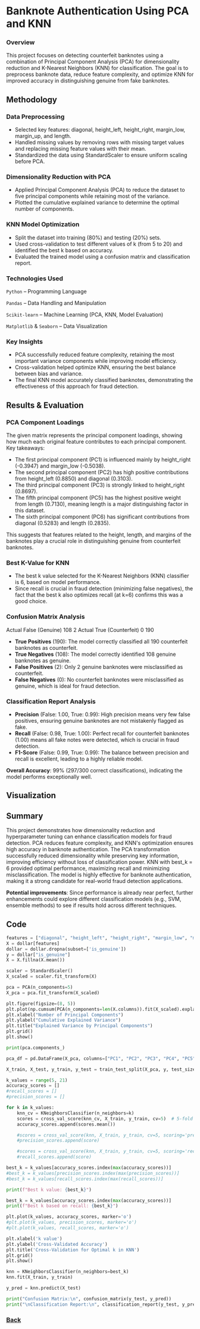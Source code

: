 # Banknote Authentication Using PCA and KNN

### Overview

This project focuses on detecting counterfeit banknotes using a combination of Principal Component Analysis (PCA) for dimensionality reduction and K-Nearest Neighbors (KNN) for classification. The goal is to preprocess banknote data, reduce feature complexity, and optimize KNN for improved accuracy in distinguishing genuine from fake banknotes.

## Methodology

### Data Preprocessing
 - Selected key features: diagonal, height_left, height_right, margin_low, margin_up, and length.
 - Handled missing values by removing rows with missing target values and replacing missing feature values with their mean.
 - Standardized the data using StandardScaler to ensure uniform scaling before PCA.

### Dimensionality Reduction with PCA
 - Applied Principal Component Analysis (PCA) to reduce the dataset to five principal components while retaining most of the variance.
 - Plotted the cumulative explained variance to determine the optimal number of components.

### KNN Model Optimization
 - Split the dataset into training (80%) and testing (20%) sets.
 - Used cross-validation to test different values of k (from 5 to 20) and identified the best k based on accuracy.
 - Evaluated the trained model using a confusion matrix and classification report.

### Technologies Used

`Python` – Programming Language

`Pandas` – Data Handling and Manipulation

`Scikit-learn` – Machine Learning (PCA, KNN, Model Evaluation)

`Matplotlib` & `Seaborn` – Data Visualization

### Key Insights

 - PCA successfully reduced feature complexity, retaining the most important variance components while improving model efficiency.
 - Cross-validation helped optimize KNN, ensuring the best balance between bias and variance.
 - The final KNN model accurately classified banknotes, demonstrating the effectiveness of this approach for fraud detection.

## Results & Evaluation

### PCA Component Loadings

The given matrix represents the principal component loadings, showing how much each original feature contributes to each principal component. Key takeaways:

 - The first principal component (PC1) is influenced mainly by height_right (-0.3947) and margin_low (-0.5038).
 - The second principal component (PC2) has high positive contributions from height_left (0.8850) and diagonal (0.3103).
 - The third principal component (PC3) is strongly linked to height_right (0.8697).
 - The fifth principal component (PC5) has the highest positive weight from length (0.7130), meaning length is a major distinguishing factor in this dataset.
 - The sixth principal component (PC6) has significant contributions from diagonal (0.5283) and length (0.2835).

This suggests that features related to the height, length, and margins of the banknotes play a crucial role in distinguishing genuine from counterfeit banknotes.

### Best K-Value for KNN

 - The best k value selected for the K-Nearest Neighbors (KNN) classifier is 6, based on model performance.
 - Since recall is crucial in fraud detection (minimizing false negatives), the fact that the best k also optimizes recall (at k=6) confirms this was a good choice.

### Confusion Matrix Analysis

Actual False (Genuine)	108	2
Actual True (Counterfeit)	0	190

 - **True Positives** (190): The model correctly classified all 190 counterfeit banknotes as counterfeit.
 - **True Negatives** (108): The model correctly identified 108 genuine banknotes as genuine.
 - **False Positives** (2): Only 2 genuine banknotes were misclassified as counterfeit.
 - **False Negatives** (0): No counterfeit banknotes were misclassified as genuine, which is ideal for fraud detection.

### Classification Report Analysis

 - **Precision** (False: 1.00, True: 0.99): High precision means very few false positives, ensuring genuine banknotes are not mistakenly flagged as fake.
 - **Recall** (False: 0.98, True: 1.00): Perfect recall for counterfeit banknotes (1.00) means all fake notes were detected, which is crucial in fraud detection.
 - **F1-Score** (False: 0.99, True: 0.99): The balance between precision and recall is excellent, leading to a highly reliable model.

**Overall Accuracy**: 99% (297/300 correct classifications), indicating the model performs exceptionally well.

## Visualization

## Summary

This project demonstrates how dimensionality reduction and hyperparameter tuning can enhance classification models for fraud detection. PCA reduces feature complexity, and KNN's optimization ensures high accuracy in banknote authentication. The PCA transformation successfully reduced dimensionality while preserving key information, improving efficiency without loss of classification power. KNN with best_k = 6 provided optimal performance, maximizing recall and minimizing misclassification. The model is highly effective for banknote authentication, making it a strong candidate for real-world fraud detection applications.

**Potential improvements**: Since performance is already near perfect, further enhancements could explore different classification models (e.g., SVM, ensemble methods) to see if results hold across different techniques.

## Code

```python
features = ["diagonal", "height_left", "height_right", "margin_low", "margin_up", "length"]
X = dollar[features]
dollar = dollar.dropna(subset=['is_genuine'])
y = dollar["is_genuine"]
X = X.fillna(X.mean())

scaler = StandardScaler()
X_scaled = scaler.fit_transform(X)

pca = PCA(n_components=5)
X_pca = pca.fit_transform(X_scaled)

plt.figure(figsize=(8, 5))
plt.plot(np.cumsum(PCA(n_components=len(X.columns)).fit(X_scaled).explained_variance_ratio_), marker='o')
plt.xlabel("Number of Principal Components")
plt.ylabel("Cumulative Explained Variance")
plt.title("Explained Variance by Principal Components")
plt.grid()
plt.show()

print(pca.components_)

pca_df = pd.DataFrame(X_pca, columns=["PC1", "PC2", "PC3", "PC4", "PC5"])

X_train, X_test, y_train, y_test = train_test_split(X_pca, y, test_size=0.2, random_state=42)

k_values = range(5, 21)
accuracy_scores = []
#recall_scores = []
#precision_scores = []

for k in k_values:
    knn_cv = KNeighborsClassifier(n_neighbors=k)
    scores = cross_val_score(knn_cv, X_train, y_train, cv=5)  # 5-fold cross-validation
    accuracy_scores.append(scores.mean())

    #scores = cross_val_score(knn, X_train, y_train, cv=5, scoring='precision').mean()
    #precision_scores.append(score)

    #scores = cross_val_score(knn, X_train, y_train, cv=5, scoring='recall').mean()
    #recall_scores.append(score)

best_k = k_values[accuracy_scores.index(max(accuracy_scores))]
#best_k = k_values[precision_scores.index(max(precision_scores))]
#best_k = k_values[recall_scores.index(max(recall_scores))]

print(f"Best k value: {best_k}")

best_k = k_values[accuracy_scores.index(max(accuracy_scores))]
print(f"Best k based on recall: {best_k}")

plt.plot(k_values, accuracy_scores, marker='o')
#plt.plot(k_values, precision_scores, marker='o')
#plt.plot(k_values, recall_scores, marker='o')

plt.xlabel('k value')
plt.ylabel('Cross-Validated Accuracy')
plt.title('Cross-Validation for Optimal k in KNN')
plt.grid()
plt.show()

knn = KNeighborsClassifier(n_neighbors=best_k)
knn.fit(X_train, y_train)

y_pred = knn.predict(X_test)

print("Confusion Matrix:\n", confusion_matrix(y_test, y_pred))
print("\nClassification Report:\n", classification_report(y_test, y_pred))
```

### [Back](https://ondrej-dusa.github.io/Portfolio/Projects.html)
